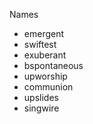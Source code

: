 Names

- emergent
- swiftest
- exuberant
- bspontaneous
- upworship
- communion
- upslides
- singwire
